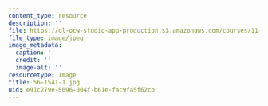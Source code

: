 ```yaml
---
content_type: resource
description: ''
file: https://ol-ocw-studio-app-production.s3.amazonaws.com/courses/11-002j-making-public-policy-fall-2014/e91c279e5096004fb61efac9fa5f62cb_56-1541-1.jpg
file_type: image/jpeg
image_metadata:
  caption: ''
  credit: ''
  image-alt: ''
resourcetype: Image
title: 56-1541-1.jpg
uid: e91c279e-5096-004f-b61e-fac9fa5f62cb
---
```

